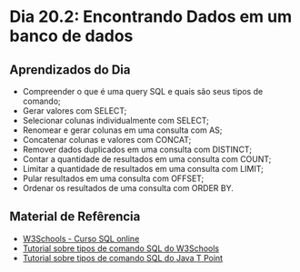 # Dia 20.2: Encontrando Dados em um banco de dados

## Aprendizados do Dia

- Compreender o que é uma query SQL e quais são seus tipos de comando;
- Gerar valores com SELECT;
- Selecionar colunas individualmente com SELECT;
- Renomear e gerar colunas em uma consulta com AS;
- Concatenar colunas e valores com CONCAT;
- Remover dados duplicados em uma consulta com DISTINCT;
- Contar a quantidade de resultados em uma consulta com COUNT;
- Limitar a quantidade de resultados em uma consulta com LIMIT;
- Pular resultados em uma consulta com OFFSET;
- Ordenar os resultados de uma consulta com ORDER BY.

## Material de Refêrencia

- [W3Schools - Curso SQL online](https://www.w3schools.com/sql/)
- [Tutorial sobre tipos de comando SQL do W3Schools](https://www.w3schools.in/mysql/ddl-dml-dcl/)
- [Tutorial sobre tipos de comando SQL do Java T Point](https://www.javatpoint.com/dbms-sql-command)